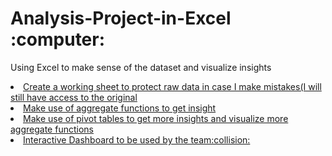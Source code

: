 <h1>Analysis-Project-in-Excel :computer:</h1>

Using Excel to make sense of the dataset and visualize insights

<u>
  <li>Create a working sheet to protect raw data in case I make mistakes(I will still have access to the original</li>
  <li>Make use of aggregate functions to get insight</li>
  <li>Make use of pivot tables to get more insights and visualize more aggregate functions</li>
  <li>Interactive Dashboard to be used by the team:collision: </li> 

